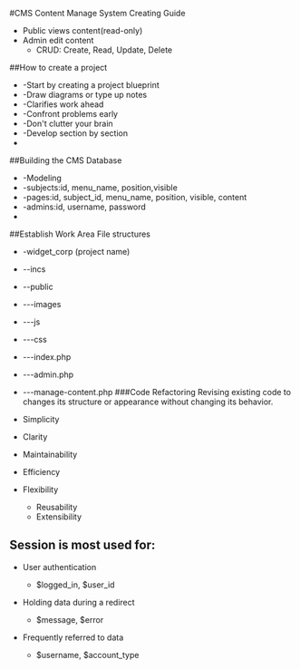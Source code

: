 #CMS Content Manage System Creating Guide
 * Public views content(read-only)
 * Admin edit content
   * CRUD: Create, Read, Update, Delete

##How to create a project
 * -Start by creating a project blueprint
 *  -Draw diagrams or type up notes
 *  -Clarifies work ahead
 *  -Confront problems early
 *  -Don't clutter your brain
 *  -Develop section by section
 *
##Building the CMS Database
 * -Modeling
 *  -subjects:id, menu_name, position,visible
 *  -pages:id, subject_id, menu_name, position, visible, content
 *  -admins:id, username, password
 *
##Establish Work Area
File structures
 *  -widget_corp (project name)
 *  --incs
 *  --public
 *  ---images
 *  ---js
 *  ---css
 *  ---index.php
 *  ---admin.php
 *  ---manage-content.php
###Code Refactoring
Revising existing code to changes its structure or appearance without changing its behavior.

* Simplicity
* Clarity
* Maintainability
* Efficiency
* Flexibility
  * Reusability
  * Extensibility

## Session is most used for:
* User authentication
  * $logged_in, $user_id

* Holding data during a redirect
  * $message, $error

* Frequently referred to data
  * $username, $account_type